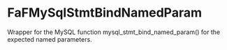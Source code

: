 # FaFMySqlStmtBindNamedParam
Wrapper for the MySQL function mysql_stmt_bind_named_param() for the expected named parameters.
